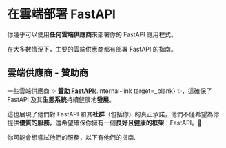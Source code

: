 # 在雲端部署 FastAPI

你幾乎可以使用**任何雲端供應商**來部署你的 FastAPI 應用程式。

在大多數情況下，主要的雲端供應商都有部署 FastAPI 的指南。

## 雲端供應商 - 贊助商

一些雲端供應商 ✨ [**贊助 FastAPI**](../help-fastapi.md#sponsor-the-author){.internal-link target=_blank} ✨，這確保了 FastAPI 及其**生態系統**持續健康地**發展**。

這也展現了他們對 FastAPI 和其**社群**（包括你）的真正承諾，他們不僅希望為你提供**優質的服務**，還希望確保你擁有一個**良好且健康的框架**：FastAPI。🙇

你可能會想嘗試他們的服務，以下有他們的指南.